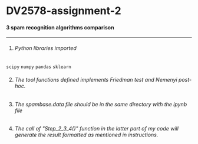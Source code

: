 # DV2578-assignment-2
#### 3 spam recognition algorithms comparison

---

1. ###### Python libraries imported

`scipy`
`numpy`
`pandas`
`sklearn`

2. ###### The tool functions defined implements Friedman test and Nemenyi post-hoc.

3. ###### The spambase.data file should be in the same directory with the ipynb file

3. ###### The call of "Step_2_3_4()" function in the latter part of my code will generate the result formatted as mentioned in instructions.

